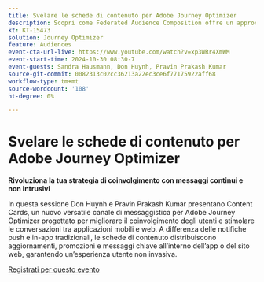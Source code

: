 ```yaml
---
title: Svelare le schede di contenuto per Adobe Journey Optimizer
description: Scopri come Federated Audience Composition offre un approccio completo alla cura e all’attivazione del pubblico con Real-Time CDP e Journey Optimizer.
kt: KT-15473
solution: Journey Optimizer
feature: Audiences
event-cta-url-live: https://www.youtube.com/watch?v=xp3WRr4XmWM
event-start-time: 2024-10-30 08:30-7
event-guests: Sandra Hausmann, Don Huynh, Pravin Prakash Kumar
source-git-commit: 0082313c02cc36213a22ec3ce6f77175922aff68
workflow-type: tm+mt
source-wordcount: '108'
ht-degree: 0%

---
```


# Svelare le schede di contenuto per Adobe Journey Optimizer

**Rivoluziona la tua strategia di coinvolgimento con messaggi continui e non intrusivi**

In questa sessione Don Huynh e Pravin Prakash Kumar presentano Content Cards, un nuovo versatile canale di messaggistica per Adobe Journey Optimizer progettato per migliorare il coinvolgimento degli utenti e stimolare le conversazioni tra applicazioni mobili e web. A differenza delle notifiche push e in-app tradizionali, le schede di contenuto distribuiscono aggiornamenti, promozioni e messaggi chiave all’interno dell’app o del sito web, garantendo un’esperienza utente non invasiva.


[Registrati per questo evento](https://engage.adobe.com/ExpLeagueLive-241030.html?s_rtid=7015Y0000048hxzQAA&amp;s_iid=&amp;sfid=&amp;acctid=&amp;ecp=)

